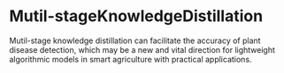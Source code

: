 # Mutil-stageKnowledgeDistillation

Mutil-stage knowledge distillation can facilitate the accuracy of plant disease detection, which may be a new and vital direction for lightweight algorithmic models in smart agriculture with practical applications.

